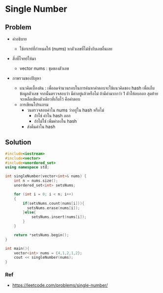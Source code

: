 # Single Number

## Problem

- คำอธิบาย

  - ใช้อาเรย์ที่กำหนดให้ (nums) หาตัวเลขที่ไม่ซ้ำกับเลขอื่นเลย

- สิ่งที่โจทย์ให้มา

  - vector<int> nums : ชุดของตัวเลข

- ภาพรวมของปัญหา
  - แนวคิดเบื้องต้น : เพื่อลดจำนวนรอบในการค้นหาคำตอบจะใช้แนวคิดของ hash เพื่อเก็บข้อมูลตัวเลข จากนั้นตรวจสอบว่า มีค่าอยู่แล้วหรือไม่ ถ้ามีค่ามากกว่า 1 ตัวให้ลบออก สุดท้ายจะเหลือเพียงตัวเดียวที่เก็บไว้ คือคำตอบ
  - การเขียนโปรแกรม
    - วนตรวจสอบค่าใน nums ว่าอยู่ใน hash หรือไม่
      - ถ้าใช่ ค่าใน hash ออก
      - ถ้าไม่ใช่ เพิ่มค่าลงใน hash
    - ส่งคืนค่าใน hash

## Solution

```c++
#include<iostream>
#include<vector>
#include<unordered_set>
using namespace std;

int singleNumber(vector<int>& nums) {
    int n = nums.size();
    unordered_set<int> setsNums;

    for (int i = 0; i < n; i++)
    {
        if(setsNums.count(nums[i])){
          setsNums.erase(nums[i]);
        }else{
            setsNums.insert(nums[i]);
        }
    }

    return *setsNums.begin();
}

int main(){
    vector<int> nums = {4,1,2,1,2};
    cout << singleNumber(nums);
}
```

### Ref

- https://leetcode.com/problems/single-number/
